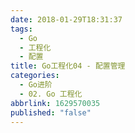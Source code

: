 ```yaml
---
date: 2018-01-29T18:31:37
tags:
  - Go
  - 工程化
  - 配置
title: Go工程化04 - 配置管理
categories:
  - Go进阶
  - 02. Go 工程化
abbrlink: 1629570035
published: "false"
---
```


